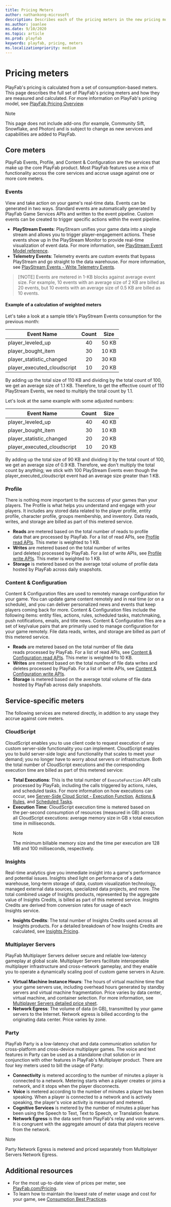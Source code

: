 ```yaml
---
title: Pricing Meters
author: nathankong-microsoft
description: Describes each of the pricing meters in the new pricing model.
ms.author: joanlee
ms.date: 9/10/2020
ms.topic: article
ms.prod: playfab
keywords: playfab, pricing, meters
ms.localizationpriority: medium
---
```


# Pricing meters
PlayFab's pricing is calculated from a set of consumption-based meters. This page describes the full set of PlayFab's pricing meters and how they are measured and calculated. For more information on PlayFab's pricing model, see [PlayFab Pricing Overview](../../pricing/pricing-overview.md).
> [!NOTE]
> This page does not include add-ons (for example, Community Sift, Snowflake, and Photon) and is subject to change as new services and capabilities are added to PlayFab.

## Core meters <!--The subheadings and descriptions that follow don't look like meters.  -->
PlayFab Events, Profile, and Content & Configuration are the services that make up the core PlayFab product. Most PlayFab features use a mix of functionality across the core services and accrue usage against one or more core meters. 

### Events
View and take action on your game's real-time data. Events can be generated in two ways. Standard events are automatically generated by PlayFab Game Services APIs and written to the event pipeline. Custom events can be created to trigger specific actions within the event pipeline. <!--Please introduce the two concepts that follow. For example, are they the two main types of events, or are they (in keeping with the sentence) custom events?--> 
* **PlayStream Events**: PlayStream unifies your game data into a single stream and allows you to trigger player-engagement actions. These events show up in the PlayStream Monitor to provide real-time visualization of event data. For more information, see [PlayStream Event Model reference](../../../api-references/events/index.md).
* **Telemetry Events**: Telemetry events are custom events that bypass PlayStream and go straight to the data warehouse. For more information, see [PlayStream Events - Write Telemetry Events](xref:titleid.playfabapi.com.events.playstreamevents.writetelemetryevents).

<!-- > [!NOTE] 
> The size of the event is uncompressed and only includes the payload -->
>  [!NOTE]
> Events are metered in 1-KB blocks against average event size. For example, 10 events with an average size of 2 KB are billed as 20 events, but 10 events with an average size of 0.5 KB are billed as 10 events.

#### Example of a calculation of weighted meters <!--Changed "events" to "meters", for consistency with the sentence below -->
<!-- Removed "To get a better understanding of how weighted meters are calculated" as redundant text-->Let's take a look at a sample title's PlayStream Events consumption for the previous month:

Event Name | Count | Size
--- | :---: | :---:
player_leveled_up | 40 | 50 KB
player_bought_item | 30 | 10 KB
player_statistic_changed | 20 | 30 KB
player_executed_cloudscript | 10 | 20 KB

By adding up the total size of 110 KB and dividing by the total count of 100, we get an average size of 1.1 KB. Therefore, to get the effective count of 110 PlayStream Events, we need to multiply the total count by 1.1. 

Let's look at the same example with some adjusted numbers:

Event Name | Count | Size
--- | :---: | :---:
player_leveled_up | 40 | 40 KB
player_bought_item | 30 | 10 KB
player_statistic_changed | 20 | 20 KB
player_executed_cloudscript | 10 | 20 KB

By adding up the total size of 90 KB<!--"By adding up the total size of 90 KB" is unclear. Are we adding up all events' sizes?--> and dividing it by the total count of 100, we get an average size of 0.9 KB. Therefore, we don't multiply the total count by anything; we stick with 100 PlayStream Events even though the player_executed_cloudscript event had an average size greater than 1 KB.

### Profile
There is nothing more important to the success of your games than your players. The Profile is what helps you understand and engage with your players. It includes any stored data related to the player profile, entity profile, character profile, groups membership, and inventory. Data reads, writes, and storage are billed as part of this metered service.
* **Reads** are metered based on the total number of reads to<!--of?--> profile data that are processed by PlayFab. For a list of read APIs, see [Profile read APIs](profile-reads.md). This meter is weighted to 1 KB.
* **Writes** are metered based on the total number of writes (and deletes) processed by PlayFab. For a list of write APIs, see [Profile write APIs](profile-writes.md). This meter is weighted to 1 KB.
* **Storage** is metered based on the average total volume of profile data hosted by PlayFab across daily snapshots.

### Content & Configuration
Content & Configuration files are used to remotely manage configuration for your game. You can update game content remotely and in real time (or on a schedule), and you can deliver personalized news and events that keep players coming back for more. Content & Configuration files include the following items: entity files, actions, rules, scheduled tasks, matchmaking, push notifications, emails, and title news. Content & Configuration files are a set of key/value pairs that are primarily <!--"primarily" in what sense? Can we omit this word?-->used to manage configuration for your game remotely. File data reads, writes, and storage are billed as part of this metered service.
* **Reads** are metered based on the total number of file data reads processed by PlayFab. For a list of read APIs, see [Content & Configuration read APIs](file-reads.md). This meter is weighted to 10 KB.
* **Writes** are metered based on the total number of file data writes and deletes processed by PlayFab. For a list of write APIs, see [Content & Configuration write APIs](file-writes.md).
* **Storage** is metered based on the average total volume of file data hosted by PlayFab across daily snapshots.

## Service-specific meters<!--None of the subheadings and descriptions that follow are meters. I think they are the services that we meter. -->
The following services are metered directly, in addition to any usage they accrue against core meters.
### CloudScript
CloudScript enables you to use client code to request execution of any custom server-side functionality you can implement. CloudScript enables you to build server-side logic and functionality that scales to meet your demand; you no longer have to worry about servers or infrastructure. Both the total number of CloudScript executions and the corresponding execution time are billed as part of this metered service:<!--In the list, I switched Total Executions and Execution Time to stay consistent with how they are presented in this sentence.-->
* **Total Executions**: This is the total number of `ExecuteFunction` API calls processed by PlayFab, including the calls triggered by actions, rules, and scheduled tasks. For more information on how executions can occur, see [Server-Side Cloud Script - Execution Function](xref:titleid.playfabapi.com.cloudscript.server-sidecloudscript.executefunction), [Actions & Rules](../../automation/actions-rules/index.md), and [Scheduled Tasks](../../automation/scheduled-tasks/index.md).
* **Execution Time**: CloudScript execution time is metered based on the per-second <!--per-millisecond?-->consumption of resources (measured in GB) across all CloudScript executions: average memory size in GB x total execution time in milliseconds.
    > [!NOTE]
    > The minimum billable memory size and the time per execution are 128 MB and 100 milliseconds, respectively.

### Insights
Real-time analytics give you immediate insight into a game's performance and potential issues. Insights shed light on performance of a data warehouse, long-term storage of data, custom visualization technology, managed external data sources, specialized data projects, and more. The total combined usage of Insights products, represented by the aggregate value of Insights Credits, is billed as part of this metered service. Insights Credits are derived from conversion rates for usage of each Insights service.
* **Insights Credits**<!--We started talking about Insights Credits earlier, so it's not clear why it's defined here. Also, please state the relationship between Insights and Insights Credits. For example, is Insights Credits a component of Insights, and if so, are there any other components?-->: The total number of Insights Credits used across all Insights products. For a detailed breakdown of how Insights Credits are calculated, see [Insights Pricing](../../Insights/pricing.md).

### Multiplayer Servers
PlayFab Multiplayer Servers deliver secure and reliable low-latency gameplay at global scale. Multiplayer Servers facilitate interoperable multiplayer infrastructure and cross-network gameplay, and they enable you to operate a dynamically scaling pool of custom game servers in Azure.
<!--Please introduce the two concepts that follow--> 
* **Virtual Machine Instance Hours**: The hours of virtual machine time that your game servers use, including overhead hours generated by standby servers and virtual machine fragmentation. Price varies by data center, virtual machine, and container selection<!--selected? Is it necessary here?-->. For more information, see [Multiplayer Servers detailed price sheet](../../multiplayer/servers/multiplayer-servers-detailed-price-sheet.md).
* **Network Egress**: The volume of data (in GB), transmitted by your game servers to the Internet. Network egress is billed according to the originating data center. Price varies by zone.

### Party
PlayFab Party is a low-latency chat and data communication solution for cross-platform and cross-device multiplayer games. The voice and text features in Party can be used as a standalone chat solution or in conjunction with other features in PlayFab's Multiplayer product. There are four key meters used to bill the usage of Party:

* **Connectivity** is metered according to the number of minutes a player is connected to a network. Metering starts when a player creates or joins a network, and it stops when the player disconnects.<!--"the number of player minutes connected to a network" was unclear. Edited to clarify.-->
* **Voice** is metered according to the number of minutes a player has been speaking. When a player is connected to a network and is actively speaking, the player's voice activity is measured and metered.<!--"the number of player minutes speaking" was unclear. Edited to clarify.-->
* **Cognitive Services** is metered by the number of minutes a player has been using the Speech to Text, Text to Speech, or Translation feature.<!--"the number of player minutes using" was unclear. Edited to clarify.-->
* **Network Egress** is the data sent from PlayFab's relay and voice servers. It is congruent with the aggregate amount of data that players receive from the network.

> [!NOTE]
> Party Network Egress is metered and priced separately from Multiplayer Servers Network Egress. 

## Additional resources
* For the most up-to-date view of prices per meter, see [PlayFab.com/Pricing](https://playfab.com/pricing/).
* To learn how to maintain the lowest rate of meter usage and cost for your game, see [Consumption Best Practices](../consumption-best-practices.md).